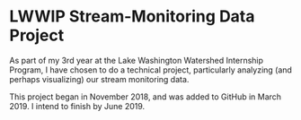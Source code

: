 # LWWIP Stream-Monitoring Data Project

As part of my 3rd year at the Lake Washington Watershed Internship Program, I have chosen to do a technical project, particularly analyzing (and perhaps visualizing) our stream monitoring data.

This project began in November 2018, and was added to GitHub in March 2019. I intend to finish by June 2019.
